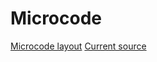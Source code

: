 Microcode
=========

[Microcode layout](microcode/source.txt)
[Current source](microcode/layout.txt)
